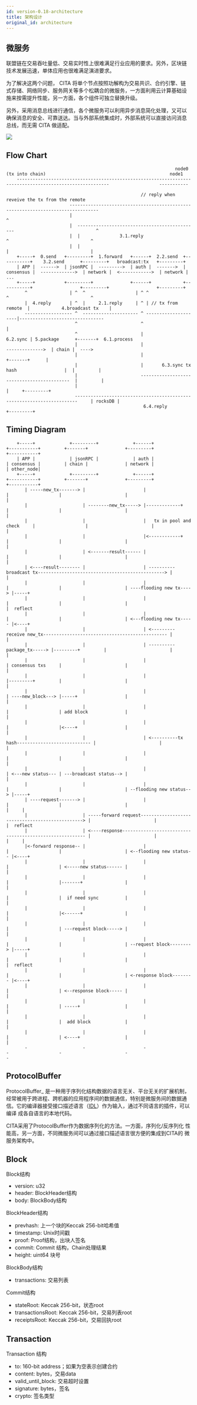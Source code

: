 ```yaml
---
id: version-0.18-architecture
title: 架构设计
original_id: architecture
---
```

## 微服务

联盟链在交易吞吐量低、交易实时性上很难满足行业应用的要求。另外，区块链 技术发展迅速，单体应用也很难满足演进要求。

为了解决这两个问题， CITA 将单个节点按照功解构为交易共识、合约引擎、链 式存储、网络同步、服务网关等多个松耦合的微服务，一方面利用云计算基础设 施来按需提升性能，另一方面，各个组件可独立替换升级。

另外，采用消息总线进行通信，各个微服务可以利用异步消息简化处理，又可以 确保消息的安全、可靠送达。当与外部系统集成时，外部系统可以直接访问消息 总线，而无需 CITA 做适配。

![](assets/cita-assets/architecture.jpg)

## Flow Chart

                                                                    node0 (tx into chain)                                               node1                                
        ---------------------------------------------------------------------------------------------------------                   -----------              
    
                                                       // reply when reveive the tx from the remote                                
                            ---------------------------------------------------------------------------------                                   
                            |                                                                               ^
                            |  ----------------------------------------------                               ^                                    
                            |  |               3.1.reply                    ^                               ^                                    
                            |  |                                            |                               |                                    
        +-----+  0.send   +---------+  1.forward   +------+  2.2.send  +-----------+    3.2.send      +---------+   broadcast:tx   +---------+               
        | APP |  ------>  | jsonRPC |  --------->  | auth |  ------->  | consensus |  ------------->  | network |  <------------>  | network | ...
        +-----+           +---------+              +------+            +-----------+                  +---------+                  +---------+               
           ^                | ^  ^                   | ^ ^                    ^                               ^                                    
           |  4.reply       | ^  |     2.1.reply     | ^ | // tx from remote  |            4.broadcast tx    |                                    
           ------------------ ^  --------------------- ^ ---------------------|--------------------------------                                   
                              ^                        ^                      |                                                                      
                              ^                        |             6.2.sync | 5.package      +-------+  6.1.process                                        
                              |                        |                      -------------->  | chain |  ---->                                            
                              |                        |                                       +-------+      |                                    
                              |                        |       6.3.sync tx hash                  |  |         |                                        
                              |                        -------------------------------------------  |         |                                        
                              |                                                                     |     +---------+                                 
                              -----------------------------------------------------------------------     | rocksDB |                                 
                                                        6.4.reply                                         +---------+                                 
    

## Timing Diagram

        +-----+             +---------+             +------+                   +-----------+         +-------+              +---------+               +-----------+
        | APP |             | jsonRPC |             | auth |                   | consensus |         | chain |              | network |               | other_node|
        +-----+             +---------+             +------+                   +-----------+         +-------+              +---------+               +-----------+
           | -----new_tx-------> |                      |                            |                   |                        |                          |              
           |                     | --------new_tx-----> |-------------+              |                   |                        |                          |              
           |                     |                      |   tx in pool and check     |                   |                        |                          |              
           |                     |                      |<------------+              |                   |                        |                          |              
           |                     | <-------result------ |                            |                   |                        |                          |              
           | <----result-------- |                      | ----------broadcast tx------------------------------------------------> |                          |              
           |                     |                      |                            |                   |                        | ----flooding new tx----> |-----+              
           |                     |                      |                            |                   |                        |                          |  reflect     
           |                     |                      |                            |                   |                        | <---flooding new tx----- |<----+         
           |                     |                      | <---------receive new_tx----------------------------------------------- |                          |              
           |                     |                      | ----------package_tx-----> |---------+         |                        |                          |              
           |                     |                      |                            | consensus txs     |                        |                          |              
           |                     |                      |                            |---------+         |                        |                          |              
           |                     |                      |                            | ----new_block---> |-----+                  |                          |              
           |                     |                      |                            |                   | add block              |                          |              
           |                     |                      |                            |                   |<----+                  |                          |              
           |                     |                      | <----------tx hash---------------------------- |                        |                          |              
           |                     |                      |                            |                   |                        |                          |              
           |                     |                      |                            | <---new status--- | ---broadcast status--> |                          |              
           |                     |                      |                            |                   |                        | --flooding new status--> |-----+              
           | ----request-------> |                      |                            |                   |                        |                          |     | 
           |                     | -----forward request------------------------------------------------> |                        |                          |  reflect
           |                     | <----response-------------------------------------------------------- |                        |                          |     |         
           |<-forward response-- |                      |                            |                   |                        | <--flooding new status-- |<----+         
           |                     |                      |                            |                   | <-----new status------ |                          |              
           |                     |                      |                            |                   |-------+                |                          |              
           |                     |                      |                            |                   |  if need sync          |                          |              
           |                     |                      |                            |                   |<------+                |                          |              
           |                     |                      |                            |                   | ---request block-----> |                          |              
           |                     |                      |                            |                   |                        | --request block--------> |-----+              
           |                     |                      |                            |                   |                        |                          |  reflect            
           |                     |                      |                            |                   |                        | <-response block-------- |<----+              
           |                     |                      |                            |                   | <--response block----- |                          |              
           |                     |                      |                            |                   | -----+                 |                          |              
           |                     |                      |                            |                   |  add block             |                          |              
           |                     |                      |                            |                   | <----+                 |                          |              
           -                     -                      -                            -                   -                        -                          -              
    

## ProtocolBuffer

ProtocolBuffer_ 是一种用于序列化结构数据的语言无关、平台无关的扩展机制， 经常被用于跨进程、跨机器的应用程序间的数据通信，特别是微服务间的数据通 信。它的编译器接受接口描述语言（[IDL](https://en.wikipedia.org/wiki/Interface_description_language)）作为输入，通过不同语言的插件，可以编译 成各自语言的本地代码。

CITA采用了ProtocolBuffer作为数据序列化的方法。一方面，序列化/反序列化 性能高，另一方面，不同微服务间可以通过接口描述语言很方便的集成到CITA的 微服务架构中。

## Block

Block结构

* version: u32
* header: BlockHeader结构
* body: BlockBody结构

BlockHeader结构

* prevhash: 上一个块的Keccak 256-bit哈希值
* timestamp: Unix时间戳
* proof: Proof结构，出块人签名
* commit: Commit 结构，Chain处理结果
* height: uint64 块号

BlockBody结构

* transactions: 交易列表

Commit结构

* stateRoot: Keccak 256-bit，状态root
* transactionsRoot: Keccak 256-bit，交易列表root
* receiptsRoot: Keccak 256-bit，交易回执root

## Transaction

Transaction 结构

* to: 160-bit address；如果为空表示创建合约
* content: bytes，交易data
* valid_until_block: 交易超时设置
* signature: bytes，签名
* crypto: 签名类型